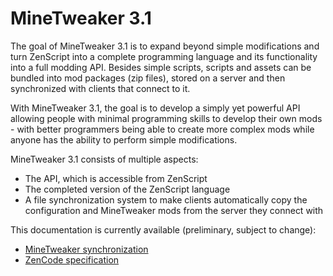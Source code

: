 # MineTweaker 3.1
The goal of MineTweaker 3.1 is to expand beyond simple modifications and turn ZenScript into a complete programming language and its functionality into a full modding API. Besides simple scripts, scripts and assets can be bundled into mod packages (zip files), stored on a server and then synchronized with clients that connect to it.

With MineTweaker 3.1, the goal is to develop a simply yet powerful API allowing people with minimal programming skills to develop their own mods - with better programmers being able to create more complex mods while anyone has the ability to perform simple modifications.

MineTweaker 3.1 consists of multiple aspects:

* The API, which is accessible from ZenScript
* The completed version of the ZenScript language
* A file synchronization system to make clients automatically copy the configuration and MineTweaker mods from the server they connect with

This documentation is currently available (preliminary, subject to change):

* [MineTweaker synchronization](/minetweaker_synchronization)
* [ZenCode specification](/zencode_specification)
